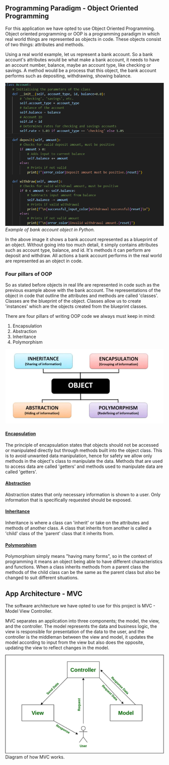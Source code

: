 ## **Programming Paradigm - Object Oriented Programming**
For this application we have opted to use Object Oriented Programming. Object oriented programming or OOP is a programming paradigm in which real world things are represented as objects in code. These objects consist of two things: attributes and methods. 

Using a real world example, let us represent a bank account. So a bank account's attributes would be what make a bank account, it needs to have an account number, balance, maybe an account type, like checking or savings. A method would be a process that this object, the bank account performs such as depositing, withdrawing, showing balance. 

![bank account example](./images/OOP_example_bank_account.png)
_Example of bank account object in Python._

In the above image it shows a bank account represented as a blueprint of an object. Without going into too much detail, it simply contains attributes such as account type, balance, and id. It's methods it can perform are deposit and withdraw. All actions a bank account performs in the real world are represented as an object in code.

### **Four pillars of OOP**

So as stated before objects in real life are represented in code such as the previous example above with the bank account. The representations of the object in code that outline the attributes and methods are called 'classes'. Classes are the blueprint of the object. Classes allow us to create 'instances' which are the objects created from the blueprint classes.

There are four pillars of writing OOP code we always must keep in mind:

1. Encapsulation
2. Abstraction
3. Inheritance
4. Polymorphism

![Four pillars of OOP](./images/OOP_pillars.jpg)

#### <ins>**Encapsulation**</ins>

The principle of encapsulation states that objects should not be accessed or manipulated directly but through methods built into the object class. This is to avoid unwanted data manipulation, hence for safety we allow only methods in the object's class to manipulate the data. Methods that are used to access data are called 'getters' and methods used to manipulate data are called 'getters'.

#### <ins>**Abstraction**</ins>

Abstraction states that only necessary information is shown to a user. Only information that is specifically requested should be exposed.

#### <ins>**Inheritance**</ins>
Inheritance is where a class can 'inherit' or take on the attributes and methods of another class. A class that inherits from another is called a 'child' class of the 'parent' class that it inherits from.

#### <ins>**Polymorphism**</ins>

Polymorphism simply means "having many forms", so in the context of programming it means an object being able to have different characteristics and functions. When a class inherits methods from a parent class the methods of the child class can be the same as the parent class but also be changed to suit different situations.

## **App Architecture - MVC**

The software architecture we have opted to use for this project is MVC - Model View Controller. 

MVC separates an application into three components; the model, the view, and the controller. The model represents the data and business logic, the view is responsible for presentation of the data to the user, and the controller is the middleman between the view and model, it updates the model according to input from the view but also does the opposite, updating the view to reflect changes in the model.

![MVC Diagram](./images/MVC_diagram.png)
Diagram of how MVC works.